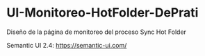 # UI-Monitoreo-HotFolder-DePrati
Diseño de la página de monitoreo del proceso Sync Hot Folder

Semantic UI 2.4: https://semantic-ui.com/

